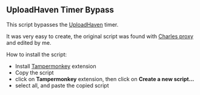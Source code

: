 ## UploadHaven Timer Bypass
This script bypasses the <a href="https://uploadhaven.com/">UploadHaven</a> timer.
<p>It was very easy to create, the original script was found with <a href="https://www.charlesproxy.com/">Charles proxy</a> and edited by me.</p>

How to install the script:
<ul>
  <li>Install <a href="https://chrome.google.com/webstore/detail/tampermonkey/dhdgffkkebhmkfjojejmpbldmpobfkfo?hl=en">Tampermonkey</a> extension</li>
  <li>Copy the script</li>
  <li>click on <b>Tampermonkey</b> extension, then click on <b>Create a new script...</b></li>
  <li>select all, and paste the copied script</li>
</ul>
